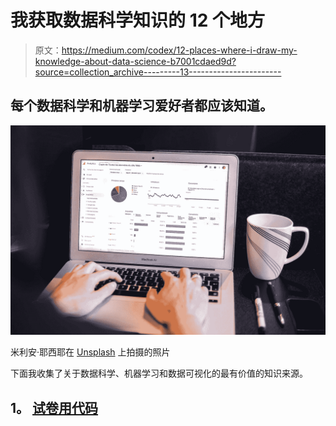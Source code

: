 # 我获取数据科学知识的 12 个地方

> 原文：<https://medium.com/codex/12-places-where-i-draw-my-knowledge-about-data-science-b7001cdaed9d?source=collection_archive---------13----------------------->

## 每个数据科学和机器学习爱好者都应该知道。

![](img/208238b834e8d0a95c986882b0f3753e.png)

米利安·耶西耶在 [Unsplash](https://unsplash.com?utm_source=medium&utm_medium=referral) 上拍摄的照片

下面我收集了关于数据科学、机器学习和数据可视化的最有价值的知识来源。

## **1。** [**试卷用代码**](https://paperswithcode.com/)
